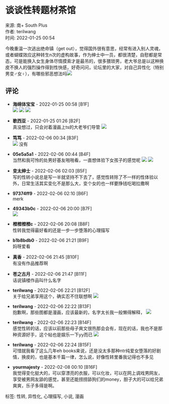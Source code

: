 # 谈谈性转题材茶馆

来源: 南+ South Plus  
作者: terilwang  
时间: 2022-01-25 00:54

今晚重温一次逃出绝命镇（get out），觉得国外很有意思，经常有进入别人灵魂，或者蝴蝶效应这种转生n次的虚构故事，作为绅士中一员，都很清楚，自慰都是常态，可是能换入女生身体尽情摸索才是最吊的，很多猥琐男，老大爷总是以这种换皮不换人的强烈操作得到性快感，好奇问问，论坛里的大家，对自己异性化（特别男变♂女♀），有哪些邪恶想法吗![](images/post/smile/smallface/face047.jpg)

## 评论

- **海绵体宝宝** - 2022-01-25 00:58 \[B1F\]  
  ![](images/post/smile/smallface/face077.gif) ![](images/post/smile/smallface/face077.gif) ![](images/post/smile/smallface/face077.gif)

- **歌西亚** - 2022-01-25 01:26 \[B2F\]  
  真没想过，只会对着漫画上ts的大老爷们导管 ![](images/post/smile/smallface/face106.gif)

- **笃笃** - 2022-02-06 00:34 \[B3F\]  
  ![](images/post/smile/smallface/face009.jpg) 没有

- **05e5a5a1** - 2022-02-06 00:44 \[B4F\]  
  当然和我可怜的处男好基友啪啪看，一直想体验下女孩子的感觉呢 ![](images/post/smile/smallface/face084.jpg) ![](images/post/smile/kaomoji/43.gif)

- **变太绅士** - 2022-02-06 02:03 \[B5F\]  
  写的性转小说总是写一半就坚持不下去了，感觉性转除了不一样的性体验以外，日常生活其实变化不是那么大，变个女的也一样要挣钱吃喝拉撒啊

- **97374ff9** - 2022-02-06 02:10 \[B6F\]  
  merk

- **49343b0c** - 2022-02-06 20:00 \[B7F\]  
  ![](images/post/smile/smallface/face047.jpg)

- **橙橙橙橙c** - 2022-02-06 20:08 \[B8F\]  
  性转我觉得最好看的还是一步一步堕落的心理描写

- **b1b8bdb0** - 2022-02-06 21:21 \[B9F\]  
  妈呀爱看

- **真香** - 2022-02-06 21:45 \[B10F\]  
  有没有作品推荐啊

- **苍之古月** - 2022-02-06 21:47 \[B11F\]  
  话说镇楼作品叫什么名字

- **terilwang** - 2022-02-06 22:21 \[B12F\]  
  关于给兄弟享用这个，确实忍不住联想啊 ![](images/post/smile/smallface/face084.jpg)

- **terilwang** - 2022-02-06 22:22 \[B13F\]  
  抱歉啊，那些图都是漫画，应该最新的，名字太长我一般懒得解释， ![](images/post/smile/smallface/face077.gif)

- **terilwang** - 2022-02-06 22:23 \[B14F\]  
  感觉性转的话，应该以前那些母子爽文很热那会会有，现在的话，我也不是那种资源好手，这个帖也是娱乐一下yy而已 ![](images/post/smile/smallface/face032.jpg)

- **terilwang** - 2022-02-06 22:24 \[B15F\]  
  可惜就我看了这么几年eh books来说，还是没太多那种ntr纯爱女堕落的好剧情，换皮的，也是基本千篇一律，怎么说，好像性转里番我记得也不多见

- **yourmajesty** - 2022-02-08 00:10 \[B16F\]  
  我觉得变化挺大的，可以穿漂亮的衣服，可以化妆，可以在网上调戏男网友，享受被男网友舔的感觉，甚至还能捞捞舔狗们的money，胆子大的可以给兄弟爽爽，乐子多得是啊。

标签: 性转, 异性化, 心理描写, 小说, 漫画